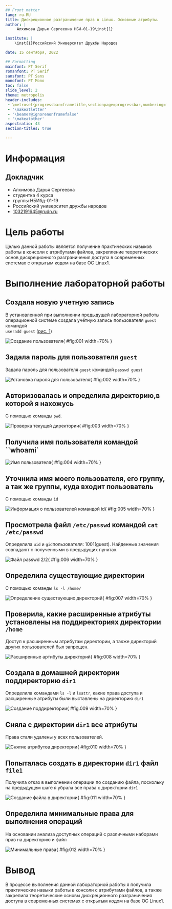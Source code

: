 ```yaml
---
## Front matter
lang: ru-RU
title: Дискреционное разграничение прав в Linux. Основные атрибуты.
author: |
	 Алхимова Дарья Сергеевна НБИ-01-19\inst{1}

institute: |
	\inst{1}Российский Университет Дружбы Народов

date: 15 сентября, 2022

## Formatting
mainfont: PT Serif
romanfont: PT Serif
sansfont: PT Sans
monofont: PT Mono
toc: false
slide_level: 2
theme: metropolis
header-includes: 
 - \metroset{progressbar=frametitle,sectionpage=progressbar,numbering=fraction}
 - '\makeatletter'
 - '\beamer@ignorenonframefalse'
 - '\makeatother'
aspectratio: 43
section-titles: true

---
```


# Информация

## Докладчик


  * Алхимова Дарья Сергеевна
  * студентка 4 курса
  * группы НБИбд-01-19
  * Российский университет дружбы народов
  * [1032191645@rudn.ru](mailto:1032191645@rudn.ru)


# Цель работы

Целью данной работы является получение практических навыков работы в консоли с атрибутами файлов, закрепление теоретических основ дискреционного разграничения доступа в современных системах с открытым кодом на базе ОС Linux1.

# Выполнение лабораторной работы

## Создала новую учетную запись

В установленной при выполнении предыдущей лабораторной работы
операционной системе создала учётную запись пользователя ``guest`` командой  
``useradd guest`` ([рис. 1](images2/1.png))

![Создание пользователя](images2/1.png){ #fig:001 width=70% }


## Задала пароль для пользователя ``guest`` 

Задала пароль для пользователя ``guest`` командой ``passwd guest``

![Установка пароля для пользователя](images2/2.png){ #fig:002 width=70% }

## Авторизовалась и определила директорию,в которой я нахожусь
С помощью команды ``pwd``.

![Проверка текущей директории](images2/4.png){ #fig:003 width=70% }

## Получила имя пользователя командой ``whoami` 

![Имя пользователя](images2/5.png){ #fig:004 width=70% }

## Уточнила имя моего пользователя, его группу, а так же группы, куда входит пользователь
С помощью команды ``id``

![Информация о пользователей командой id](images2/6.png){ #fig:005 width=70% }

## Просмотрела файл ``/etc/passwd`` командой ``cat /etc/passwd``

Определила ``uid`` и ``gid``пользователя: 1001(guest). Найденные значения совпадают с полученными в предыдущих пунктах.

![Файл passwd 2/2](images2/9.png){ #fig:006 width=70% }

## Определила существующие директории 

С помощью команды ``ls -l /home/``

![Определение существующих директорий](images2/11.png){ #fig:007 width=70% }

## Проверила, какие расширенные атрибуты установлены на поддиректориях директории ``/home``

Доступ к расширенным атрибутам директории, а также директорий других
пользователей был запрещен. 

![Расширенные артибуты директорий](images2/12.png){ #fig:008 width=70% }

## Создала в домашней директории поддиректорию ``dir1``

Определила командами ``ls -l`` и ``lsattr``, какие права доступа и расширенные атрибуты были выставлены на директорию ``dir1``

![Создание поддиректории](images2/14.png){ #fig:009 width=70% }

## Сняла с директории ``dir1`` все атрибуты

Права стали удалены у всех пользователей. 

![Снятие атрибутов директории](images2/15.png){ #fig:010 width=70% }
 
## Попыталась создать в директории ``dir1`` файл ``file1``

Получила отказ в выполнении операции по созданию файла, поскольку на предыдущем шаге я убрала все права с директории ``dir1``

![Создание файла в директории](images2/16.png){ #fig:011 width=70% }

## Определила минимальные права для выполнения операций

На основании анализа доступных операций с различными наборами прав на директорию и файл

![Минимальные права](images2/18.png){ #fig:012 width=70% }

# Вывод

В процессе выполнения данной лабораторной работы я получила практические навыки работы в консоли с атрибутами файлов, а также закрепила теоретические основы дискреционного разграничения доступа в современных системах с открытым кодом на базе ОС Linux1.

